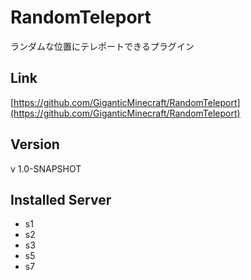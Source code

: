# RandomTeleport
ランダムな位置にテレポートできるプラグイン

## Link
[https://github.com/GiganticMinecraft/RandomTeleport](https://github.com/GiganticMinecraft/RandomTeleport)

## Version
v 1.0-SNAPSHOT

## Installed Server
- s1
- s2
- s3
- s5
- s7
